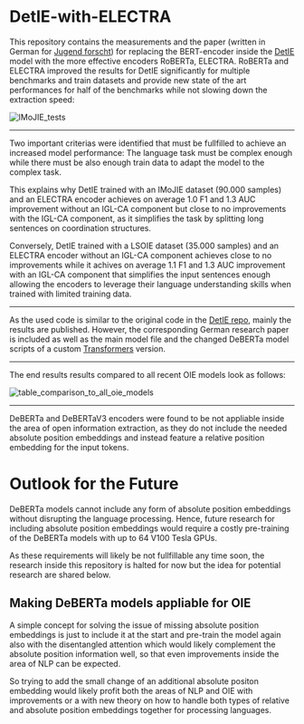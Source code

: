 # DetIE-with-ELECTRA

This repository contains the measurements and the paper (written in German for [Jugend forscht](https://www.jugend-forscht.de/)) for replacing the BERT-encoder inside the [DetIE](https://arxiv.org/abs/2206.12514) model with the more effective encoders RoBERTa, ELECTRA. RoBERTa and ELECTRA improved the results for DetIE significantly for multiple benchmarks and train datasets and provide new state of the art performances for half of the benchmarks while not slowing down the extraction speed:

![IMoJIE_tests](https://user-images.githubusercontent.com/60894149/211881793-ed820c0a-b338-4017-8299-d7d43e313edd.png)

---

Two important criterias were identified that must be fullfilled to achieve an increased model performance: The language task must be complex enough while there must be also enough train data to adapt the model to the complex task.

This explains why DetIE trained with an IMoJIE dataset (90.000 samples) and an ELECTRA encoder achieves on average 1.0 F1 and 1.3 AUC improvement without an IGL-CA component but close to no improvements with the IGL-CA component, as it simplifies the task by splitting long sentences on coordination structures.

Conversely, DetIE trained with a LSOIE dataset (35.000 samples) and an ELECTRA encoder without an IGL-CA component achieves close to no improvements while it achives
on average 1.1 F1 and 1.3 AUC improvement with an IGL-CA component that simplifies the input sentences enough allowing the encoders to leverage their language understanding skills when trained with limited training data.

---

As the used code is similar to the original code in the [DetIE repo](https://github.com/sberbank-ai/DetIE), mainly the results are published.
However, the corresponding German research paper is included as well as the main model file and the changed DeBERTa model scripts of a custom [Transformers](https://github.com/huggingface/transformers) version.

---

The end results results compared to all recent OIE models look as follows:

![table_comparison_to_all_oie_models](https://user-images.githubusercontent.com/60894149/211881404-ca23e882-9258-47f6-9641-b2b5875ee793.png)

---

DeBERTa and DeBERTaV3 encoders were found to be not appliable inside the area of open information extraction, as they do not include the needed absolute position embeddings and instead feature a relative position embedding for the input tokens.

# Outlook for the Future

DeBERTa models cannot include any form of absolute position embeddings without disrupting the language processing. Hence, future research for including absolute position embeddings would require a costly pre-training of the DeBERTa models with up to 64 V100 Tesla GPUs.

As these requirements will likely be not fullfillable any time soon, the research inside this repository is halted for now but the idea for potential research are shared below.

## Making DeBERTa models appliable for OIE

A simple concept for solving the issue of missing absolute position embeddings is just to include it at the start and pre-train the model again also with the disentangled attention which would likely complement the absolute position information well, so that even improvements inside the area of NLP can be expected. 

So trying to add the small change of an additional absolute positon embedding would likely profit both the areas of NLP and OIE with improvements or a with new theory on how to handle both types of relative and absolute position embeddings together for processing languages.
